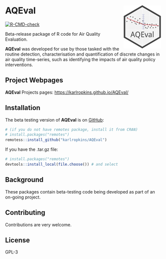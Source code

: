 
<!-- README.md is generated from README.Rmd. Please edit that file -->

# AQEval <img src="man/figures/logo.png" align="right" alt="" width="120" />

<!-- badges: start -->

[![R-CMD-check](https://github.com/karlropkins/AQEval/workflows/R-CMD-check/badge.svg)](https://github.com/karlropkins/AQEval/actions)
<!-- badges: end -->

Beta-release package of R code for Air Quality Evaluation.

**AQEval** was developed for use by those tasked with the routine
detection, characterisation and quantification of discrete changes in
air quality time-series, such as identifying the impacts of air quality
policy interventions.

## Project Webpages

**AQEval** Projects pages: <https://karlropkins.github.io/AQEval/>

## Installation

The beta testing version of **AQEval** is on
[GitHub](https://github.com/):

``` r
# (if you do not have remotes package, install it from CRAN) 
# install.packages("remotes")
remotess::install_github("karlropkins/AQEval") 
```

If you have the .tar.gz file:

``` r
# install.packages("remotes")
devtools::install_local(file.choose()) # and select
```

## Background

These packages contain beta-testing code being developed as part of an
on-going project.

## Contributing

Contributions are very welcome.

## License

GPL-3

